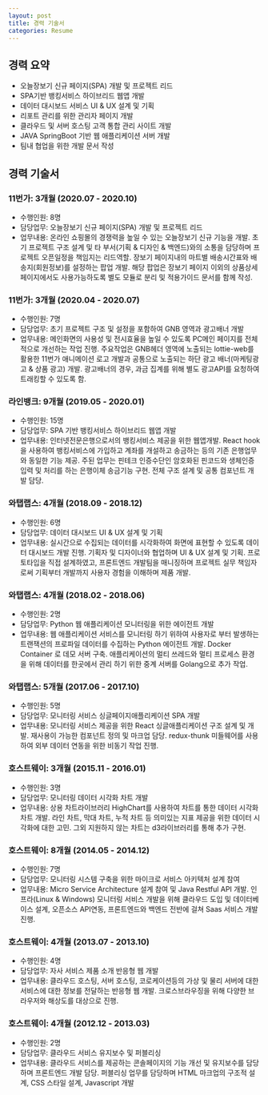 ```yaml
---
layout: post
title: 경력 기술서
categories: Resume
---
```


## 경력 요약

- 오늘장보기 신규 페이지(SPA) 개발 및 프로젝트 리드
- SPA기반 뱅킹서비스 하이브리드 웹앱 개발
- 데이터 대시보드 서비스 UI & UX 설계 및 기획
- 리포트 관리를 위한 관리자 페이지 개발
- 클라우드 및 서버 호스팅 고객 통합 관리 사이트 개발
- JAVA SpringBoot 기반 웹 애플리케이션 서버 개발
- 팀내 협업을 위한 개발 문서 작성

## 경력 기술서

### 11번가: 3개월 (2020.07 - 2020.10)

- 수행인원: 8명
- 담당업무: 오늘장보기 신규 페이지(SPA) 개발 및 프로젝트 리드
- 업무내용: 온라인 쇼핑몰의 경쟁력을 높일 수 있는 오늘장보기 신규 기능을 개발. 초기 프로젝트 구조 설계 및 타 부서(기획 & 디자인 & 백엔드)와의 소통을 담당하며 프로젝트 오픈일정을 책임지는 리드역할. 장보기 페이지내의 마트별 배송시간표와 배송지(회원정보)를 설정하는 팝업 개발. 해당 팝업은 장보기 페이지 이외의 상품상세페이지에서도 사용가능하도록 별도 모듈로 분리 및 적용가이드 문서를 함께 작성.

### 11번가: 3개월 (2020.04 - 2020.07)

- 수행인원: 7명
- 담당업무: 초기 프로젝트 구조 및 설정을 포함하여 GNB 영역과 광고배너 개발
- 업무내용: 메인화면의 사용성 및 전시효율을 높일 수 있도록 PC메인 페이지를 전체적으로 개선하는 작업 진행. 주요작업은 GNB헤더 영역에 노출되는 lottie-web를 활용한 11번가 애니메이션 로고 개발과 공통으로 노출되는 하단 광고 배너(마케팅광고 & 상품 광고) 개발. 광고배너의 경우, 과금 집계를 위해 별도 광고API를 요청하여 트래킹할 수 있도록 함.

### 라인뱅크: 9개월 (2019.05 - 2020.01)

- 수행인원: 15명
- 담당업무: SPA 기반 뱅킹서비스 하이브리드 웹앱 개발
- 업무내용: 인터넷전문은행으로서의 뱅킹서비스 제공을 위한 웹앱개발. React hook을 사용하여 뱅킹서비스에 가입하고 계좌를 개설하고 송금하는 등의 기존 은행업무와 동일한 기능 제공. 주된 업무는 핀테크 인증수단인 암호화된 핀코드와 생체인증 입력 및 처리를 하는 은행이체 송금기능 구현. 전체 구조 설계 및 공통 컴포넌트 개발 담당.

### 와탭랩스: 4개월 (2018.09 - 2018.12)

- 수행인원: 6명
- 담당업무: 데이터 대시보드 UI & UX 설계 및 기획
- 업무내용: 실시간으로 수집되는 데이터를 시각화하여 화면에 표현할 수 있도록 데이터 대시보드 개발 진행. 기획자 및 디자이너와 협업하며 UI & UX 설계 및 기획. 프로토타입을 직접 설계하였고, 프론트엔드 개발팀을 매니징하며 프로젝트 실무 책임자로써 기획부터 개발까지 사용자 경험을 이해하며 제품 개발.

### 와탭랩스: 4개월 (2018.02 - 2018.06)

- 수행인원: 2명
- 담당업무: Python 웹 애플리케이션 모니터링을 위한 에이전트 개발
- 업무내용: 웹 애플리케이션 서비스를 모니터링 하기 위하여 사용자로 부터 발생하는 트랜잭션의 프로파일 데이터를 수집하는 Python 에이전트 개발. Docker Container 로 데모 서버 구축. 애플리케이션의 멀티 쓰레드와 멀티 프로세스 환경을 위해 데이터를 한곳에서 관리 하기 위한 중계 서버를 Golang으로 추가 작업.

### 와탭랩스: 5개월 (2017.06 - 2017.10)

- 수행인원: 5명
- 담당업무: 모니터링 서비스 싱글페이지애플리케이션 SPA 개발
- 업무내용: 모니터링 서비스 제공을 위한 React 싱글애플리케이션 구조 설계 및 개발. 재사용이 가능한 컴포넌트 정의 및 마크업 담당. redux-thunk 미들웨어를 사용하여 외부 데이터 연동을 위한 비동기 작업 진행.

### 호스트웨이: 3개월 (2015.11 - 2016.01)

- 수행인원: 3명
- 담당업무: 모니터링 데이터 시각화 차트 개발
- 업무내용: 상용 차트라이브러리 HighChart를 사용하여 차트를 통한 데이터 시각화 차트 개발. 라인 차트, 막대 차트, 누적 차트 등 의미있는 지표 제공을 위한 데이터 시각화에 대한 고민. 그외 지원하지 않는 차트는 d3라이브러리를 통해 추가 구현.

### 호스트웨이: 8개월 (2014.05 - 2014.12)

- 수행인원: 7명
- 담당업무: 모니터링 시스템 구축을 위한 마이크로 서비스 아키텍처 설계 참여
- 업무내용: Micro Service Architecture 설계 참여 및 Java Restful API 개발. 인프라(Linux & Windows) 모니터링 서비스 개발을 위해 클라우드 도입 및 데이터베이스 설계, 오픈소스 API연동, 프론트엔드와 백엔드 전반에 걸쳐 Saas 서비스 개발 진행.

### 호스트웨이: 4개월 (2013.07 - 2013.10)

- 수행인원: 4명
- 담당업무: 자사 서비스 제품 소개 반응형 웹 개발
- 업무내용: 클라우드 호스팅, 서버 호스팅, 코로케이션등의 가상 및 물리 서버에 대한 서비스에 대한 정보를 전달하는 반응형 웹 개발. 크로스브라우징을 위해 다양한 브라우저와 해상도를 대상으로 진행.

### 호스트웨이: 4개월 (2012.12 - 2013.03)

- 수행인원: 2명
- 담당업무: 클라우드 서비스 유지보수 및 퍼블리싱
- 업무내용: 클라우드 서비스를 제공하는 콘솔페이지의 기능 개선 및 유지보수를 담당하며 프론트엔드 개발 담당. 퍼블리싱 업무를 담당하며 HTML 마크업의 구조적 설계, CSS 스타일 설계, Javascript 개발
